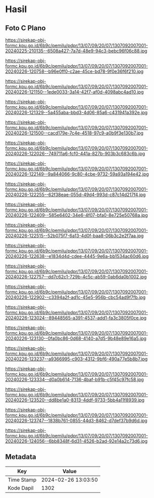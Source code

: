 # Hasil

## Foto C Plano

https://sirekap-obj-formc.kpu.go.id/6b9c/pemilu/pdpr/13/07/09/20/07/1307092007001-20240225-210135--6508a427-7a7d-48e9-94c3-bebc96f06c88.jpg

https://sirekap-obj-formc.kpu.go.id/6b9c/pemilu/pdpr/13/07/09/20/07/1307092007001-20240226-120758--b96e0ff0-c2ae-45ce-bd78-9f0e36f6f210.jpg

https://sirekap-obj-formc.kpu.go.id/6b9c/pemilu/pdpr/13/07/09/20/07/1307092007001-20240226-121150--1ede0033-3a14-42f7-af0d-4098abc4ad10.jpg

https://sirekap-obj-formc.kpu.go.id/6b9c/pemilu/pdpr/13/07/09/20/07/1307092007001-20240226-121329--5a455aba-bbd3-4d06-85a6-c431941a392e.jpg

https://sirekap-obj-formc.kpu.go.id/6b9c/pemilu/pdpr/13/07/09/20/07/1307092007001-20240226-121500--cacd179e-7c4e-4518-97c9-a0b9f3e130b7.jpg

https://sirekap-obj-formc.kpu.go.id/6b9c/pemilu/pdpr/13/07/09/20/07/1307092007001-20240226-122026--749711a6-fcf0-441a-827b-903b3c683c6b.jpg

https://sirekap-obj-formc.kpu.go.id/6b9c/pemilu/pdpr/13/07/09/20/07/1307092007001-20240226-122149--9a844066-9c80-4cbe-9732-59a93a194e42.jpg

https://sirekap-obj-formc.kpu.go.id/6b9c/pemilu/pdpr/13/07/09/20/07/1307092007001-20240226-122255--62f38eae-055d-49d4-993d-c87c14d217f4.jpg

https://sirekap-obj-formc.kpu.go.id/6b9c/pemilu/pdpr/13/07/09/20/07/1307092007001-20240226-122409--585e6402-34e6-4f07-bfa0-8e725e50768a.jpg

https://sirekap-obj-formc.kpu.go.id/6b9c/pemilu/pdpr/13/07/09/20/07/1307092007001-20240226-122515--52b075f7-6a13-4d0f-baa8-06b3c2e2f7aa.jpg

https://sirekap-obj-formc.kpu.go.id/6b9c/pemilu/pdpr/13/07/09/20/07/1307092007001-20240226-122638--e1834d4d-cdee-4445-9e6a-bb1534ac60d6.jpg

https://sirekap-obj-formc.kpu.go.id/6b9c/pemilu/pdpr/13/07/09/20/07/1307092007001-20240226-122757--dd7c62c1-729b-4c5c-ab59-0ab6da0b1002.jpg

https://sirekap-obj-formc.kpu.go.id/6b9c/pemilu/pdpr/13/07/09/20/07/1307092007001-20240226-122902--c3394a2f-ad1c-45e5-956b-cbc54ad9f7fb.jpg

https://sirekap-obj-formc.kpu.go.id/6b9c/pemilu/pdpr/13/07/09/20/07/1307092007001-20240226-123024--89448565-a391-4537-add1-fa3c3805f0ce.jpg

https://sirekap-obj-formc.kpu.go.id/6b9c/pemilu/pdpr/13/07/09/20/07/1307092007001-20240226-123130--0fa0bc86-0d68-4140-a7d5-9b48e89e16a5.jpg

https://sirekap-obj-formc.kpu.go.id/6b9c/pemilu/pdpr/13/07/09/20/07/1307092007001-20240226-123237--a9366995-c903-4312-9bf6-490a77e5b8b7.jpg

https://sirekap-obj-formc.kpu.go.id/6b9c/pemilu/pdpr/13/07/09/20/07/1307092007001-20240226-123334--d0a0b614-7136-4baf-b91b-c5f45c97fc58.jpg

https://sirekap-obj-formc.kpu.go.id/6b9c/pemilu/pdpr/13/07/09/20/07/1307092007001-20240226-123520--dd8be1a0-8313-4ddf-9733-5bb4a11f8939.jpg

https://sirekap-obj-formc.kpu.go.id/6b9c/pemilu/pdpr/13/07/09/20/07/1307092007001-20240226-123747--1838b761-0855-44d3-8462-d7def37b9d6d.jpg

https://sirekap-obj-formc.kpu.go.id/6b9c/pemilu/pdpr/13/07/09/20/07/1307092007001-20240226-124056--6bb8348f-6d31-4526-b2ad-92e14a2c73d6.jpg


## Metadata

| Key        | Value               |
| ---------- | ------------------- |
| Time Stamp | 2024-02-26 13:03:50 |
| Kode Dapil | 1302                |



